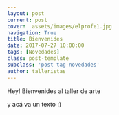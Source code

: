 ```yaml
---
layout: post
current: post
cover:  assets/images/elprofe1.jpg
navigation: True
title: Bienvenides
date: 2017-07-27 10:00:00
tags: [Novedades]
class: post-template
subclass: 'post tag-novedades'
author: talleristas
---
```


Hey! Bienvenides al taller de arte

y acá va un texto :)
